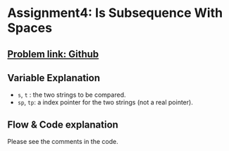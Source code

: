 # Assignment4: Is Subsequence With Spaces
## [Problem link: Github](https://github.com/mcps5601/C-course-materials/blob/main/assignments/assignment4.md)

## Variable Explanation
- `s`, `t` : the two strings to be compared.
- `sp`, `tp`: a index pointer for the two strings (not a real pointer).

## Flow & Code explanation
Please see the comments in the code.
